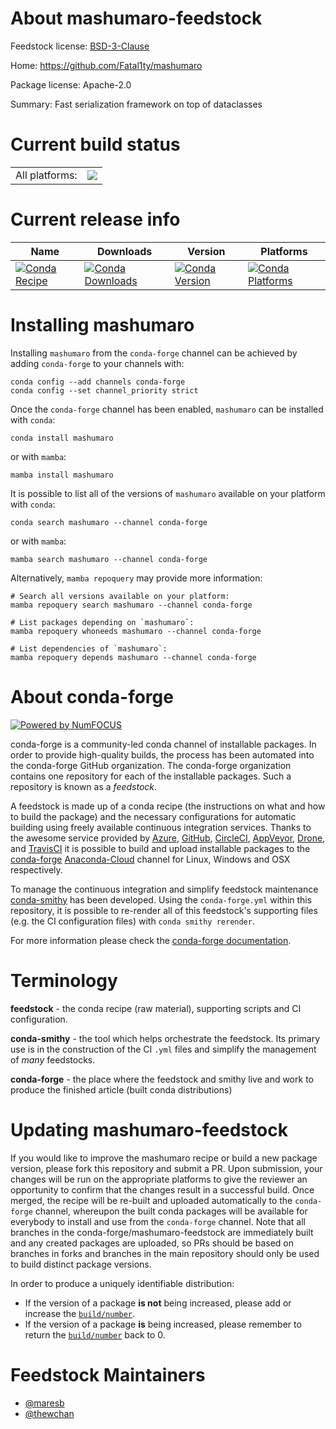 About mashumaro-feedstock
=========================

Feedstock license: [BSD-3-Clause](https://github.com/conda-forge/mashumaro-feedstock/blob/main/LICENSE.txt)

Home: https://github.com/Fatal1ty/mashumaro

Package license: Apache-2.0

Summary: Fast serialization framework on top of dataclasses

Current build status
====================


<table><tr><td>All platforms:</td>
    <td>
      <a href="https://dev.azure.com/conda-forge/feedstock-builds/_build/latest?definitionId=14224&branchName=main">
        <img src="https://dev.azure.com/conda-forge/feedstock-builds/_apis/build/status/mashumaro-feedstock?branchName=main">
      </a>
    </td>
  </tr>
</table>

Current release info
====================

| Name | Downloads | Version | Platforms |
| --- | --- | --- | --- |
| [![Conda Recipe](https://img.shields.io/badge/recipe-mashumaro-green.svg)](https://anaconda.org/conda-forge/mashumaro) | [![Conda Downloads](https://img.shields.io/conda/dn/conda-forge/mashumaro.svg)](https://anaconda.org/conda-forge/mashumaro) | [![Conda Version](https://img.shields.io/conda/vn/conda-forge/mashumaro.svg)](https://anaconda.org/conda-forge/mashumaro) | [![Conda Platforms](https://img.shields.io/conda/pn/conda-forge/mashumaro.svg)](https://anaconda.org/conda-forge/mashumaro) |

Installing mashumaro
====================

Installing `mashumaro` from the `conda-forge` channel can be achieved by adding `conda-forge` to your channels with:

```
conda config --add channels conda-forge
conda config --set channel_priority strict
```

Once the `conda-forge` channel has been enabled, `mashumaro` can be installed with `conda`:

```
conda install mashumaro
```

or with `mamba`:

```
mamba install mashumaro
```

It is possible to list all of the versions of `mashumaro` available on your platform with `conda`:

```
conda search mashumaro --channel conda-forge
```

or with `mamba`:

```
mamba search mashumaro --channel conda-forge
```

Alternatively, `mamba repoquery` may provide more information:

```
# Search all versions available on your platform:
mamba repoquery search mashumaro --channel conda-forge

# List packages depending on `mashumaro`:
mamba repoquery whoneeds mashumaro --channel conda-forge

# List dependencies of `mashumaro`:
mamba repoquery depends mashumaro --channel conda-forge
```


About conda-forge
=================

[![Powered by
NumFOCUS](https://img.shields.io/badge/powered%20by-NumFOCUS-orange.svg?style=flat&colorA=E1523D&colorB=007D8A)](https://numfocus.org)

conda-forge is a community-led conda channel of installable packages.
In order to provide high-quality builds, the process has been automated into the
conda-forge GitHub organization. The conda-forge organization contains one repository
for each of the installable packages. Such a repository is known as a *feedstock*.

A feedstock is made up of a conda recipe (the instructions on what and how to build
the package) and the necessary configurations for automatic building using freely
available continuous integration services. Thanks to the awesome service provided by
[Azure](https://azure.microsoft.com/en-us/services/devops/), [GitHub](https://github.com/),
[CircleCI](https://circleci.com/), [AppVeyor](https://www.appveyor.com/),
[Drone](https://cloud.drone.io/welcome), and [TravisCI](https://travis-ci.com/)
it is possible to build and upload installable packages to the
[conda-forge](https://anaconda.org/conda-forge) [Anaconda-Cloud](https://anaconda.org/)
channel for Linux, Windows and OSX respectively.

To manage the continuous integration and simplify feedstock maintenance
[conda-smithy](https://github.com/conda-forge/conda-smithy) has been developed.
Using the ``conda-forge.yml`` within this repository, it is possible to re-render all of
this feedstock's supporting files (e.g. the CI configuration files) with ``conda smithy rerender``.

For more information please check the [conda-forge documentation](https://conda-forge.org/docs/).

Terminology
===========

**feedstock** - the conda recipe (raw material), supporting scripts and CI configuration.

**conda-smithy** - the tool which helps orchestrate the feedstock.
                   Its primary use is in the construction of the CI ``.yml`` files
                   and simplify the management of *many* feedstocks.

**conda-forge** - the place where the feedstock and smithy live and work to
                  produce the finished article (built conda distributions)


Updating mashumaro-feedstock
============================

If you would like to improve the mashumaro recipe or build a new
package version, please fork this repository and submit a PR. Upon submission,
your changes will be run on the appropriate platforms to give the reviewer an
opportunity to confirm that the changes result in a successful build. Once
merged, the recipe will be re-built and uploaded automatically to the
`conda-forge` channel, whereupon the built conda packages will be available for
everybody to install and use from the `conda-forge` channel.
Note that all branches in the conda-forge/mashumaro-feedstock are
immediately built and any created packages are uploaded, so PRs should be based
on branches in forks and branches in the main repository should only be used to
build distinct package versions.

In order to produce a uniquely identifiable distribution:
 * If the version of a package **is not** being increased, please add or increase
   the [``build/number``](https://docs.conda.io/projects/conda-build/en/latest/resources/define-metadata.html#build-number-and-string).
 * If the version of a package **is** being increased, please remember to return
   the [``build/number``](https://docs.conda.io/projects/conda-build/en/latest/resources/define-metadata.html#build-number-and-string)
   back to 0.

Feedstock Maintainers
=====================

* [@maresb](https://github.com/maresb/)
* [@thewchan](https://github.com/thewchan/)

